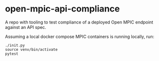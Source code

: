 # open-mpic-api-compliance
A repo with tooling to test compliance of a deployed Open MPIC endpoint against an API spec.

Assuming a local docker compose MPIC containers is running locally, run:
```
./init.py
source venv/bin/activate
pytest
```
